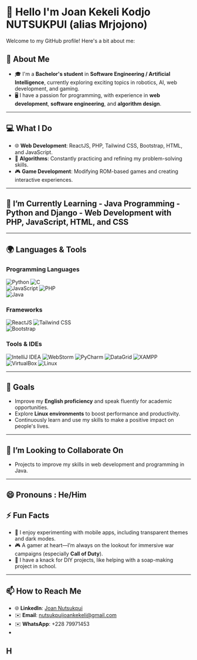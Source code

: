 

# 👋 Hello I'm Joan Kekeli Kodjo NUTSUKPUI (alias Mrjojono)  

Welcome to my GitHub profile! Here's a bit about me:  
## 🌱 About Me  
- 🎓 I'm a **Bachelor's student** in **Software Engineering / Artificial Intelligence**, currently exploring exciting topics in robotics, AI, web development, and gaming.  
- 🖥️ I have a passion for programming, with experience in **web development**, **software engineering**, and **algorithm design**.  
---
## 💻 What I Do  
- 🌐 **Web Development**: ReactJS, PHP, Tailwind CSS, Bootstrap, HTML, and JavaScript.  
- 🧩 **Algorithms**: Constantly practicing and refining my problem-solving skills.  
- 🎮 **Game Development**: Modifying ROM-based games and creating interactive experiences.  
---
## 🌱 I’m Currently Learning  - Java Programming  - Python and Django  - Web Development with PHP, JavaScript, HTML, and CSS  
---
## 🌍 Languages & Tools    

### **Programming Languages**  
![Python](https://img.shields.io/badge/-Python-3776AB?logo=python&logoColor=white&style=for-the-badge) ![C](https://img.shields.io/badge/-C-A8B9CC?logo=c&logoColor=white&style=for-the-badge)  
![JavaScript](https://img.shields.io/badge/-JavaScript-F7DF1E?logo=javascript&logoColor=black&style=for-the-badge) ![PHP](https://img.shields.io/badge/-PHP-777BB4?logo=php&logoColor=white&style=for-the-badge)  
![Java](https://img.shields.io/badge/-Java-007396?logo=java&logoColor=white&style=for-the-badge)  

### **Frameworks**  
![ReactJS](https://img.shields.io/badge/-React-61DAFB?logo=react&logoColor=black&style=for-the-badge) ![Tailwind CSS](https://img.shields.io/badge/-Tailwind_CSS-06B6D4?logo=tailwindcss&logoColor=white&style=for-the-badge)  
![Bootstrap](https://img.shields.io/badge/-Bootstrap-7952B3?logo=bootstrap&logoColor=white&style=for-the-badge)  

### **Tools & IDEs**  
![IntelliJ IDEA](https://img.shields.io/badge/-IntelliJ%20IDEA-000000?logo=intellijidea&logoColor=white&style=for-the-badge) ![WebStorm](https://img.shields.io/badge/-WebStorm-000000?logo=webstorm&logoColor=white&style=for-the-badge) ![PyCharm](https://img.shields.io/badge/-PyCharm-000000?logo=pycharm&logoColor=white&style=for-the-badge) ![DataGrid](https://img.shields.io/badge/-DataGrid-0085CA?logo=tableau&logoColor=white&style=for-the-badge) ![XAMPP](https://img.shields.io/badge/-XAMPP-FB7A24?logo=xampp&logoColor=white&style=for-the-badge)  
![VirtualBox](https://img.shields.io/badge/-VirtualBox-183A61?logo=virtualbox&logoColor=white&style=for-the-badge) ![Linux](https://img.shields.io/badge/-Linux-FCC624?logo=linux&logoColor=black&style=for-the-badge)  

---
## 🎯 Goals  
- Improve my **English proficiency** and speak fluently for academic opportunities.  
- Explore **Linux environments** to boost performance and productivity.  
- Continuously learn and use my skills to make a positive impact on people's lives.  
---
## 👯 I’m Looking to Collaborate On  
-  Projects to improve my skills in web development and programming in Java.  
---
## 😄 Pronouns  : He/Him  

## ⚡ Fun Facts  
- 📱 I enjoy experimenting with mobile apps, including transparent themes and dark modes.  
- 🎮 A gamer at heart—I’m always on the lookout for immersive war campaigns (especially **Call of Duty**).  
- 🧪 I have a knack for DIY projects, like helping with a soap-making project in school.  
---
## 📫 How to Reach Me  
- 🌐 **LinkedIn**: [Joan Nutsukpui](https://www.linkedin.com/in/joannutsukpui)  
- ✉️ **Email**: nutsukpuijoankekeli@gmail.com
-  ✉️ **WhatsApp**: +228 79971453
-  
[](https://github-readme-stats.hackclub.dev/api/wakatime?username=1479&api_domain=hackatime.hackclub.com&theme=dark&custom_title=Hackatime+Stats&layout=compact&cache_seconds=0&langs_count=8)H
---
